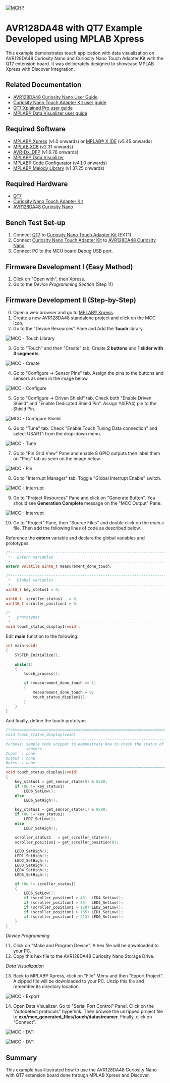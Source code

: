 [![MCHP](images/microchip.png)](https://www.microchip.com)

# AVR128DA48 with QT7 Example Developed using MPLAB Xpress

This example demonstrates touch application with data visualization on AVR128DA48 Curiosity Nano and Curiosity Nano Touch Adapter Kit with the QT7 extension board. It was deliberately designed to showcase MPLAB Xpress with Discover Integration.

## Related Documentation

- [AVR128DA48 Curiosity Nano User Guide](https://ww1.microchip.com/downloads/en/DeviceDoc/AVR128DA48-Curiosity-Nano-UG-DS50002971B.pdf)
- [Curiosity Nano Touch Adapter Kit user guide](https://ww1.microchip.com/downloads/en/DeviceDoc/40002191A.pdf)
- [QT7 Xplained Pro user guide](https://ww1.microchip.com/downloads/en/DeviceDoc/QT7%20Xplained%20Pro%20User%20Guide%2050002725A.pdf)
- [MPLAB® Data Visualizer user guide](https://www.microchip.com/content/dam/mchp/documents/DEV/ProductDocuments/UserGuides/MPLAB_Data_Visualizer_50003001A.pdf)

## Required Software

- [MPLAB® Xpress](https://www.microchip.com/xpress) (v1.0 onwards) or [MPLAB® X IDE](https://www.microchip.com/en-us/development-tools-tools-and-software/mplab-x-ide?utm_source=GitHub&utm_medium=TextLink&utm_campaign=MCU8_MMTCha_MPAE_Examples&utm_content=avr128da48-qt7-touch-xpress-github) (v5.45 onwards) 
- [MPLAB XC8](https://www.microchip.com/en-us/development-tools-tools-and-software/mplab-xc-compilers?utm_source=GitHub&utm_medium=TextLink&utm_campaign=MCU8_MMTCha_MPAE_Examples&utm_content=avr128da48-qt7-touch-xpress-github) (v2.31 onwards)
- [AVR-Dx_DFP](https://packs.download.microchip.com/) (v1.6.76 onwards)
- [MPLAB® Data Visualizer](https://www.microchip.com/en-us/development-tools-tools-and-software/embedded-software-center/mplab-data-visualizer)
- [MPLAB® Code Configurator](https://www.microchip.com/mplab/mplab-code-configurator) (v4.1.0 onwards) 
- [MPLAB® Melody Library](https://www.microchip.com/en-us/development-tools-tools-and-software/embedded-software-center/mplab-code-configurator) (v1.37.25 onwards)

## Required Hardware
- [QT7](https://www.microchip.com/developmenttools/ProductDetails/atqt7-xpro)
- [Curiosity Nano Touch Adapter Kit](https://www.microchip.com/DevelopmentTools/ProductDetails/PartNO/AC80T88A)
- [AVR128DA48 Curiosity Nano](https://www.microchip.com/DevelopmentTools/ProductDetails/PartNO/DM164151)

## Bench Test Set-up
1. Connect [QT7](https://www.microchip.com/developmenttools/ProductDetails/atqt7-xpro) to [Curiosity Nano Touch Adapter Kit](https://www.microchip.com/DevelopmentTools/ProductDetails/PartNO/AC80T88A) (EXT1).
2. Connect [Curiosity Nano Touch Adapter Kit](https://www.microchip.com/DevelopmentTools/ProductDetails/PartNO/AC80T88A) to [AVR128DA48 Curiosity Nano](https://www.microchip.com/DevelopmentTools/ProductDetails/PartNO/DM164151).
3. Connect PC to the MCU board Debug USB port.

## Firmware Development I (Easy Method)
1. Click on "Open with", then Xpress.
2. Go to the *Device Programming Section* (Step 11)

## Firmware Development II (Step-by-Step)
0. Open a web browser and go to [MPLAB® Xpress](https://www.microchip.com/xpress).
1. Create a new AVR128DA48 standalone project and click on the MCC icon.
2. Go to the "Device Resources" Pane and Add the **Touch** library.

![MCC - Touch Library](images/Library.png)

3. Go to "Touch" and then "Create" tab. Create **2 buttons** and **1 slider with 3 segments**.

![MCC - Create](images/Create.png)

4. Go to "Configure -> Sensor Pins" tab. Assign the pins to the buttons and sensors as seen in the image below.

![MCC - Configure](images/Configure.png)

5. Go to "Configure -> Driven Shield" tab. Check both "Enable Driven Shield" and "Enable Dedicated Shield Pin". Assign Y4(PA4) pin to the Shield Pin.

![MCC - Configure Shield](images/drivenshield.png)

6. Go to "Tune" tab. Check "Enable Touch Tuning Data connection" and select USART1 from the drop-down menu.

![MCC - Tune](images/tune.png)

7. Go to "Pin Grid View" Pane and enable 8 GPIO outputs then label them on "Pins" tab as seen on the image below.

![MCC - Pin](images/Pin.png)

8. Go to "Interrupt Manager" tab. Toggle "Global Interrupt Enable" switch.

![MCC - Interrupt](images/int.png)

9. Go to "Project Resources" Pane and click on "Generate Button". You should see **Generation Complete** message on the "MCC Output" Pane.

![MCC - Interrupt](images/generate.png)

10. Go to "Project" Pane, then "Source Files" and double click on the *main.c* file. Then add the following lines of code as described below.

Reference the **extern** variable and declare the global variables and prototypes.
```c
/*----------------------------------------------------------------------------
 *   Extern variables
 *----------------------------------------------------------------------------*/
extern volatile uint8_t measurement_done_touch;

/*----------------------------------------------------------------------------
 *   Global variables
 *----------------------------------------------------------------------------*/
uint8_t key_status1 = 0;

uint8_t  scroller_status1   = 0;
uint16_t scroller_position1 = 0;

/*----------------------------------------------------------------------------
 *   prototypes
 *----------------------------------------------------------------------------*/
void touch_status_display1(void);
``` 
Edit **main** function to the following:

```c
int main(void)
{
    SYSTEM_Initialize();
 
    while(1)
    {
        touch_process();

	    if (measurement_done_touch == 1)
        {
		    measurement_done_touch = 0;
            touch_status_display1();
	    }
    }    
}
```

And finally, define the touch prototype.
```c
/*============================================================================
void touch_status_display(void)
------------------------------------------------------------------------------
Purpose: Sample code snippet to demonstrate how to check the status of the
         sensors
Input  : none
Output : none
Notes  : none
============================================================================*/
void touch_status_display1(void)
{
	key_status1 = get_sensor_state(0) & 0x80;
	if (0u != key_status1)
		LED6_SetLow();
	else
		LED6_SetHigh();

	key_status1 = get_sensor_state(1) & 0x80;
	if (0u != key_status1)
		LED7_SetLow();
	else
		LED7_SetHigh();

	scroller_status1   = get_scroller_state(0);
	scroller_position1 = get_scroller_position(0);

	LED0_SetHigh();
	LED1_SetHigh();
	LED2_SetHigh();
	LED3_SetHigh();
	LED4_SetHigh();
	LED5_SetHigh();

	if (0u != scroller_status1) 
    {
		LED5_SetLow();
		if (scroller_position1 > 43)  LED4_SetLow();
		if (scroller_position1 > 85)  LED3_SetLow();
		if (scroller_position1 > 120) LED2_SetLow();
		if (scroller_position1 > 165) LED1_SetLow();
		if (scroller_position1 > 213) LED0_SetLow();
	}
}
```

*Device Programming*

11. Click on "Make and Program Device". A hex file will be downloaded to your PC.
12. Copy this hex file to the AVR128DA48 Curiosity Nano Storage Drive.

*Data Visualization*

13. Back to MPLAB® Xpress, click on "File" Menu and then "Export Project". A zipped file will be downloaded to your PC. Unzip this file and remember its directory location.

![MCC - Export](images/export.png)

14. Open Data Visualizer. Go to "Serial Port Control" Panel. Click on the "Autodetect protocols" hyperlink. Then browse the unzipped project file to **xxx/mcc_generated_files/touch/datastreamer**. Finally, click on "Connect".

![MCC - DV1](images/dv1.png)

![MCC - DV1](images/dv2.png)

## Summary
This example has illustrated how to use the AVR128DA48 Curiosity Nano with QT7 extension board done through MPLAB Xpress and Discover.